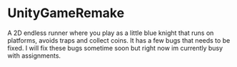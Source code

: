 # UnityGameRemake
A 2D endless runner where you play as a little blue knight that runs on platforms, avoids traps and collect coins.
It has a few bugs that needs to be fixed. I will fix these bugs sometime soon but right now im currently busy with assignments.
